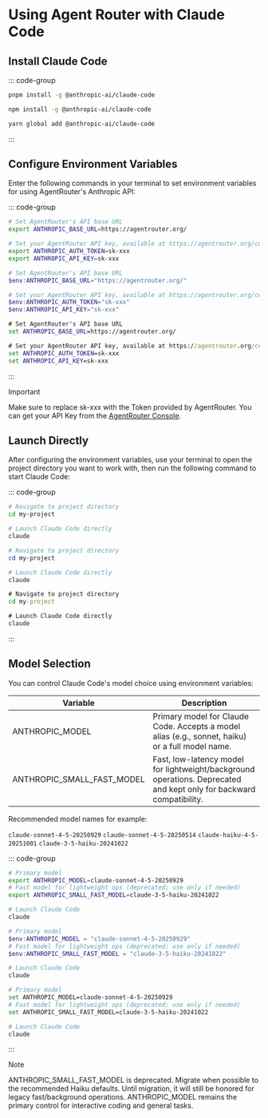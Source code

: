 # Using Agent Router with Claude Code

## Install Claude Code

::: code-group

```bash [pnpm]
pnpm install -g @anthropic-ai/claude-code
```

```bash [npm]
npm install -g @anthropic-ai/claude-code
```

```bash [yarn]
yarn global add @anthropic-ai/claude-code
```

:::

## Configure Environment Variables

Enter the following commands in your terminal to set environment variables for using AgentRouter's Anthropic API:

::: code-group

```bash [Linux/macOS]
# Set AgentRouter's API base URL
export ANTHROPIC_BASE_URL=https://agentrouter.org/

# Set your AgentRouter API key, available at https://agentrouter.org/console/token
export ANTHROPIC_AUTH_TOKEN=sk-xxx
export ANTHROPIC_API_KEY=sk-xxx
```

```powershell [Windows PowerShell]
# Set AgentRouter's API base URL
$env:ANTHROPIC_BASE_URL="https://agentrouter.org/"

# Set your AgentRouter API key, available at https://agentrouter.org/console/token
$env:ANTHROPIC_AUTH_TOKEN="sk-xxx"
$env:ANTHROPIC_API_KEY="sk-xxx"
```

```cmd [Windows CMD]
# Set AgentRouter's API base URL
set ANTHROPIC_BASE_URL=https://agentrouter.org/

# Set your AgentRouter API key, available at https://agentrouter.org/console/token
set ANTHROPIC_AUTH_TOKEN=sk-xxx
set ANTHROPIC_API_KEY=sk-xxx
```

:::

> [!IMPORTANT]
> Make sure to replace sk-xxx with the Token provided by AgentRouter. You can get your API Key from the [AgentRouter Console](https://agentrouter.org/console/token).


## Launch Directly

After configuring the environment variables, use your terminal to open the project directory you want to work with, then run the following command to start Claude Code:

::: code-group

```bash [Linux/macOS]
# Navigate to project directory
cd my-project

# Launch Claude Code directly
claude
```

```powershell [Windows PowerShell]
# Navigate to project directory
cd my-project

# Launch Claude Code directly
claude
```

```cmd [Windows CMD]
# Navigate to project directory
cd my-project

# Launch Claude Code directly
claude
```

:::

## Model Selection

You can control Claude Code's model choice using environment variables:

| Variable | Description |
| -------- | ----------- |
| ANTHROPIC_MODEL | Primary model for Claude Code. Accepts a model alias (e.g., sonnet, haiku) or a full model name. |
| ANTHROPIC_SMALL_FAST_MODEL | Fast, low-latency model for lightweight/background operations. Deprecated and kept only for backward compatibility. |

Recommended model names for example:

`claude-sonnet-4-5-20250929` `claude-sonnet-4-5-20250514` `claude-haiku-4-5-20251001` `claude-3-5-haiku-20241022`


::: code-group

```bash [Linux/macOS]
# Primary model
export ANTHROPIC_MODEL=claude-sonnet-4-5-20250929
# Fast model for lightweight ops (deprecated; use only if needed)
export ANTHROPIC_SMALL_FAST_MODEL=claude-3-5-haiku-20241022

# Launch Claude Code
claude
```

```powershell [Windows PowerShell]
# Primary model
$env:ANTHROPIC_MODEL = "claude-sonnet-4-5-20250929"
# Fast model for lightweight ops (deprecated; use only if needed)
$env:ANTHROPIC_SMALL_FAST_MODEL = "claude-3-5-haiku-20241022"

# Launch Claude Code
claude
```

```bash [Windows CMD]
# Primary model
set ANTHROPIC_MODEL=claude-sonnet-4-5-20250929
# Fast model for lightweight ops (deprecated; use only if needed)
set ANTHROPIC_SMALL_FAST_MODEL=claude-3-5-haiku-20241022

# Launch Claude Code
claude
```

:::


> [!NOTE]
> ANTHROPIC_SMALL_FAST_MODEL is deprecated. Migrate when possible to the recommended Haiku defaults. Until migration, it will still be honored for legacy fast/background operations. ANTHROPIC_MODEL remains the primary control for interactive coding and general tasks. 

